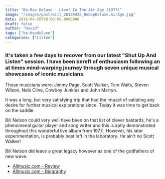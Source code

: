 ```yaml
---
title: "Be-Bop Deluxe - Live! In The Air Age (1977)"
image: "/images/post/wilt_20180428_BeBopDeluxe.AirAge.jpg"
date: 2018-04-28T00:00:00.0000000
draft: false
author: "David"
tags: ["be-bopdeluxe"]
categories: ["Listen"]
---
```

### It's taken a few days to recover from our latest "Shut Up And Listen" session. I have been bereft of enthusiasm following an at times mind-warping journey through seven unique musical showcases of iconic musicians.  
  
Those musicians were: Jimmy Page, Scott Walker, Tom Waits, Steven Wilson, Nels Cline, Cowboy Junkies and John Martyn.    
  
It was a long, but very satisfying trip that had the impact of satiating any desire for further musical explorations since. Today it was time to get back on the saddle.  
  
Bill Nelson could very well have been on that list of clever bastards, he's a phenomenal guitar player and song writer and this is aptly demonstrated throughout this wonderful live album from 1977.  However, his later experimentation, is probably best left in the laboratory. He ain't no Scott Walker!   
  
Bill Nelson did leave a great legacy however as one of the godfathers of new wave. 

-  [Allmusic.com - Review](https://www.allmusic.com/album/live%21-in-the-air-age-mw0000174604)
-  [Allmusic.com - Biography](https://www.allmusic.com/artist/be-bop-deluxe-mn0000127337/biography)